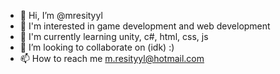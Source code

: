 - 👋 Hi, I’m @mresityyl
- 👀 I'm interested in game development and web development
- 🌱 I'm currently learning unity, c#, html, css, js
- 💞️ I’m looking to collaborate on (idk) :)
- 📫 How to reach me m.resityyl@hotmail.com

<!---
m-resityyl/m-resityyl is a ✨ special ✨ repository because its `README.md` (this file) appears on your GitHub profile.
You can click the Preview link to take a look at your changes.
--->
